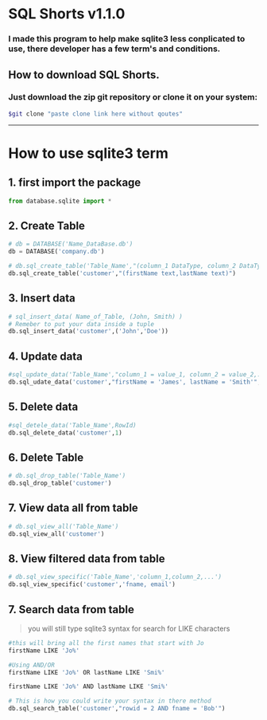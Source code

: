 # SQL Shorts v1.1.0

### I made this program to help make sqlite3 less conplicated to use, there developer has a few term's and conditions. 

## How to download SQL Shorts.

### Just download the zip git repository or clone it on your system:
```bash
$git clone "paste clone link here without qoutes"
```
---

# How to use sqlite3 term

## 1. first import the package
```python
from database.sqlite import *
```

## 2. Create Table
```python
# db = DATABASE('Name_DataBase.db')
db = DATABASE('company.db')

# db.sql_create_table('Table_Name',"(column_1 DataType, column_2 DataType,...)")
db.sql_create_table('customer',"(firstName text,lastName text)")
```

## 3. Insert data
```python
# sql_insert_data( Name_of_Table, (John, Smith) ) 
# Remeber to put your data inside a tuple
db.sql_insert_data('customer',('John','Doe'))
```

## 4. Update data
```python
#sql_update_data('Table_Name',"column_1 = value_1, column_2 = value_2,...",RowId)
db.sql_udate_data('customer',"firstName = 'James', lastName = 'Smith'",1)
```

## 5. Delete data
```python
#sql_detele_data('Table_Name',RowId)
db.sql_delete_data('customer',1)
```

## 6. Delete Table
```python
# db.sql_drop_table('Table_Name')
db.sql_drop_table('customer')
```

## 7. View data all from table
```python
# db.sql_view_all('Table_Name')
db.sql_view_all('customer')
```

## 8. View filtered data from table
```python
# db.sql_view_specific('Table_Name','column_1,column_2,...')
db.sql_view_specific('customer','fname, email')
```

## 7. Search data from table

> you will still type sqlite3 syntax for search for LIKE characters
```python
#this will bring all the first names that start with Jo
firstName LIKE 'Jo%'
```

```python
#Using AND/OR
firstName LIKE 'Jo%' OR lastName LIKE 'Smi%'

firstName LIKE 'Jo%' AND lastName LIKE 'Smi%'
```

```python
# This is how you could write your syntax in there method
db.sql_search_table('customer',"rowid = 2 AND fname = 'Bob'")
```